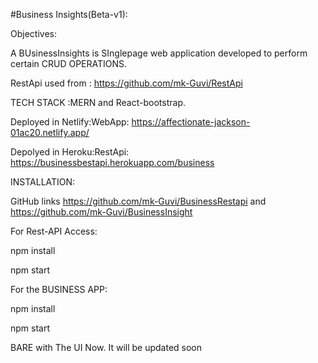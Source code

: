 #Business Insights(Beta-v1):

Objectives:

A BUsinessInsights is SInglepage web application developed to perform certain CRUD OPERATIONS.

RestApi used from : https://github.com/mk-Guvi/RestApi

TECH STACK :MERN and React-bootstrap.


Deployed in Netlify:WebApp: https://affectionate-jackson-01ac20.netlify.app/

Depolyed in Heroku:RestApi: https://businessbestapi.herokuapp.com/business


INSTALLATION:

GitHub links  https://github.com/mk-Guvi/BusinessRestapi and https://github.com/mk-Guvi/BusinessInsight

For Rest-API Access:

npm install

npm start

For the BUSINESS APP:

npm install

npm start

BARE with The UI Now. It will be updated soon


